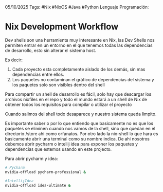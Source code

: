 05/10/2025
Tags: #Nix #NixOS #Java #Python
Lenguaje Programación: 

# Nix Development Workflow
Dev shells son una herramienta muy interesante en Nix, las Dev Shells nos permiten entrar en un entorno en el que tenemos todas las dependencias de desarrollo, esto sin alterar el sistema host. 

Es decir: 
<ol>
	<li>Cada proyecto esta completamente aislado de los demás, sin mas dependencias entre ellos.</li>
	<li>Los paquetes no contaminan el gráfico de dependencias del sistema y los paquetes solo son visibles dentro del shell</li>
</ol>
Para compartir un shell de desarrollo es fácil, solo hay que descargar los archivos nixfiles en el repo y todo el mundo estará a un shell de Nix de obtener todos los requisitos para compilar o utilizar el proyecto 

Cuando salimos del shell todo desaparece y nuestro sistema queda limpito. 

Es importante saber o por lo que entiendo que basicamente no es que los paquetes se eliminen cuando nos vamos de la shell, sino que quedan en el directorio /store ahi como orfanatos. Por otro lado la nix-shell lo que hara es basicamente abrir una terminal como su nombre indica. De ahi nosotros debemos abrir pycharm o intellij idea para exponer los paquetes y dependencias que estemos usando en este projecto. 

Para abrir pycharm y idea: 
```bash
# Pycharm
nvidia-offload pycharm-professional &

#IntellijIdea
nvidia-offload idea-ultimate &
```

